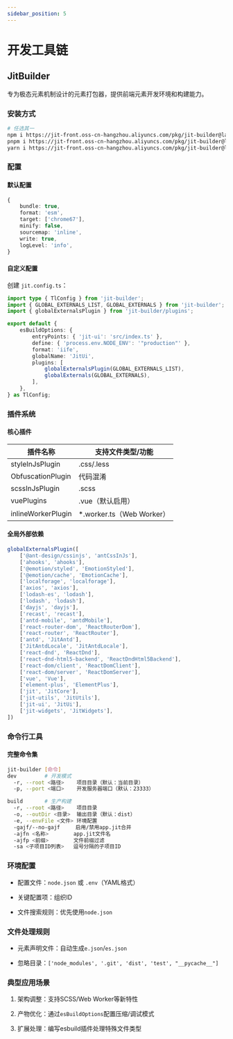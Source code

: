 ```yaml
---
sidebar_position: 5
---
```


# 开发工具链

## JitBuilder

专为极态元素机制设计的元素打包器，提供前端元素开发环境和构建能力。

### 安装方式

```bash
# 任选其一
npm i https://jit-front.oss-cn-hangzhou.aliyuncs.com/pkg/jit-builder@latest.tgz
pnpm i https://jit-front.oss-cn-hangzhou.aliyuncs.com/pkg/jit-builder@latest.tgz
yarn i https://jit-front.oss-cn-hangzhou.aliyuncs.com/pkg/jit-builder@latest.tgz
```

### 配置

#### 默认配置

```typescript title="默认配置"
{
    bundle: true,
    format: 'esm',
    target: ['chrome67'],
    minify: false,
    sourcemap: 'inline',
    write: true,
    logLevel: 'info',
}
```

#### 自定义配置

创建 `jit.config.ts`：

```typescript title="jit.config.ts"
import type { TlConfig } from 'jit-builder';
import { GLOBAL_EXTERNALS_LIST, GLOBAL_EXTERNALS } from 'jit-builder';
import { globalExternalsPlugin } from 'jit-builder/plugins';

export default {
    esBuildOptions: {
        entryPoints: { 'jit-ui': 'src/index.ts' },
        define: { 'process.env.NODE_ENV': '"production"' },
        format: 'iife',
        globalName: 'JitUi',
        plugins: [
            globalExternalsPlugin(GLOBAL_EXTERNALS_LIST),
            globalExternals(GLOBAL_EXTERNALS),
        ],
    },
} as TlConfig;
```

### 插件系统

#### 核心插件

|  插件名称  |  支持文件类型/功能  |
| --- | --- |
|  styleInJsPlugin  |  .css/.less  |
|  ObfuscationPlugin  |  代码混淆  |
|  scssInJsPlugin  |  .scss  |
|  vuePlugins  |  .vue（默认启用）  |
|  inlineWorkerPlugin  |  \*.worker.ts（Web Worker）  |

#### 全局外部依赖

```javascript title="全局外部依赖"
globalExternalsPlugin([
    ['@ant-design/cssinjs', 'antCssInJs'],
    ['ahooks', 'ahooks'],
    ['@emotion/styled', 'EmotionStyled'],
    ['@emotion/cache', 'EmotionCache'],
    ['localforage', 'localforage'],
    ['axios', 'axios'],
    ['lodash-es', 'lodash'],
    ['lodash', 'lodash'],
    ['dayjs', 'dayjs'],
    ['recast', 'recast'],
    ['antd-mobile', 'antdMobile'],
    ['react-router-dom', 'ReactRouterDom'],
    ['react-router', 'ReactRouter'],
    ['antd', 'JitAntd'],
    ['JitAntdLocale', 'JitAntdLocale'],
    ['react-dnd', 'ReactDnd'],
    ['react-dnd-html5-backend', 'ReactDndHtml5Backend'],
    ['react-dom/client', 'ReactDomClient'],
    ['react-dom/server', 'ReactDomServer'],
    ['vue', 'Vue'],
    ['element-plus', 'ElementPlus'],
    ['jit', 'JitCore'],
    ['jit-utils', 'JitUtils'],
    ['jit-ui', 'JitUi'],
    ['jit-widgets', 'JitWidgets'],
])
```

### 命令行工具

#### 完整命令集

```bash title="命令行工具"
jit-builder [命令]
dev         # 开发模式
  -r, --root <路径>    项目目录（默认：当前目录）
  -p, --port <端口>    开发服务器端口（默认：23333）

build       # 生产构建
  -r, --root <路径>    项目目录
  -o, --outDir <目录>  输出目录（默认：dist）
  -e, --envFile <文件> 环境配置
  -gajf/--no-gajf     启用/禁用app.jit合并
  -ajfn <名称>        app.jit文件名
  -ajfp <前缀>        文件前缀过滤
  -sa <子项目ID列表>   逗号分隔的子项目ID
```

### 环境配置

*   配置文件：`node.json` 或 `.env`（YAML格式）
    
*   关键配置项：组织ID
    
*   文件搜索规则：优先使用`node.json`
    

### 文件处理规则

*   元素声明文件：自动生成`e.json`/`es.json`
    
*   忽略目录：`['node_modules', '.git', 'dist', 'test', "__pycache__"]`
    

### 典型应用场景

1.  架构调整：支持SCSS/Web Worker等新特性
    
2.  产物优化：通过`esBuildOptions`配置压缩/调试模式
    
3.  扩展处理：编写esbuild插件处理特殊文件类型


